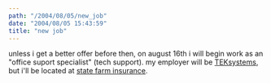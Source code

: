 ```yaml
---
path: "/2004/08/05/new_job" 
date: "2004/08/05 15:43:59" 
title: "new job" 
---
```

<p>unless i get a better offer before then, on august 16th i will begin work as an "office suport specialist" (tech support). my employer will be <a href="http://teksystems.com/">TEKsystems</a>, but i'll be located at <a href="http://statefarm.com/">state farm insurance</a>.</p>
